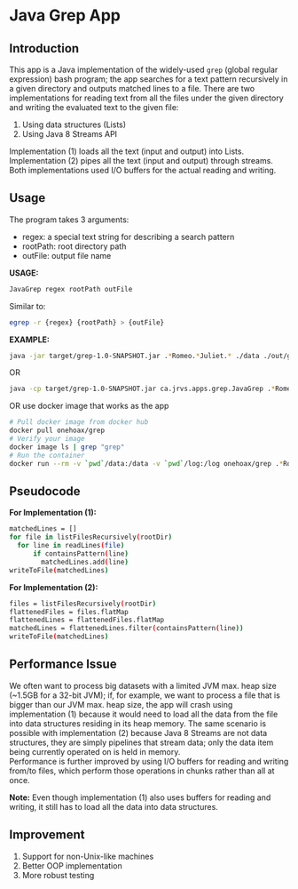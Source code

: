 # Java Grep App
## Introduction
This app is a Java implementation of the widely-used `grep` (global regular expression)
bash program; the app searches for a text pattern recursively in a given directory 
and outputs matched lines to a file.
There are two implementations for reading text from all the files under the 
given directory and writing the evaluated text to the given file:
1. Using data structures (Lists) 
2. Using Java 8 Streams API

Implementation (1) loads all the text (input and output) into Lists.  
Implementation (2) pipes all the text (input and output) through streams.  
Both implementations used I/O buffers for the actual reading and writing.

## Usage
The program takes 3 arguments:
- regex: a special text string for describing a search pattern
- rootPath: root directory path
- outFile: output file name

**USAGE:** 
```bash
JavaGrep regex rootPath outFile  
```
Similar to:  
```bash
egrep -r {regex} {rootPath} > {outFile}
```
**EXAMPLE:** 
```bash
java -jar target/grep-1.0-SNAPSHOT.jar .*Romeo.*Juliet.* ./data ./out/grep.out
```
OR
```bash
java -cp target/grep-1.0-SNAPSHOT.jar ca.jrvs.apps.grep.JavaGrep .*Romeo.*Juliet.* ./data ./out/grep.out
```
OR use docker image that works as the app
```bash
# Pull docker image from docker hub
docker pull onehoax/grep
# Verify your image
docker image ls | grep "grep"
# Run the container
docker run --rm -v `pwd`/data:/data -v `pwd`/log:/log onehoax/grep .*Romeo.*Juliet.* /data /log/grep.out
```

## Pseudocode
**For Implementation (1):**
```bash
matchedLines = []
for file in listFilesRecursively(rootDir)
  for line in readLines(file)
      if containsPattern(line)
        matchedLines.add(line)
writeToFile(matchedLines)
```
**For Implementation (2):**
```bash
files = listFilesRecursively(rootDir)
flattenedFiles = files.flatMap
flattenedLines = flattenedFiles.flatMap
matchedLines = flattenedLines.filter(containsPattern(line))
writeToFile(matchedLines)
```

## Performance Issue
We often want to process big datasets with a limited JVM max. heap size
(~1.5GB for a 32-bit JVM); if, for example, we want to process a file 
that is bigger than our JVM max. heap size, the app will crash using implementation (1) because it would need to load all the data from the file into data structures
residing in its heap memory. 
The same scenario is possible with implementation (2) because Java 8 Streams are not 
data structures, they are simply pipelines that stream data; only the data item
being currently operated on is held in memory.  
Performance is further improved by using I/O buffers for reading and writing
from/to files, which perform those operations in chunks rather than all at once.  

**Note:** Even though implementation (1) also uses buffers for reading and writing, it
still has to load all the data into data structures.

## Improvement
1. Support for non-Unix-like machines
2. Better OOP implementation
3. More robust testing
